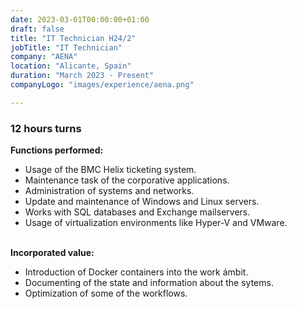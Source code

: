 ```yaml
---
date: 2023-03-01T00:00:00+01:00
draft: false
title: "IT Technician H24/2"
jobTitle: "IT Technician"
company: "AENA"
location: "Alicante, Spain"
duration: "March 2023 - Present"
companyLogo: "images/experience/aena.png"

---
```

### 12 hours turns

**Functions performed:**
- Usage of the BMC Helix ticketing system.
- Maintenance task of the corporative applications.
- Administration of systems and networks.
- Update and maintenance of Windows and Linux servers.
- Works with SQL databases and Exchange mailservers.
- Usage of virtualization environments like Hyper-V and VMware.

<br>**Incorporated value:**
- Introduction of Docker containers into the work ámbit.
- Documenting of the state and information about the sytems.
- Optimization of some of the workflows.